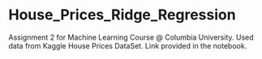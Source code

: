 # House_Prices_Ridge_Regression
Assignment 2 for Machine Learning Course @ Columbia University. Used data from Kaggle House Prices DataSet. Link provided in the notebook.
